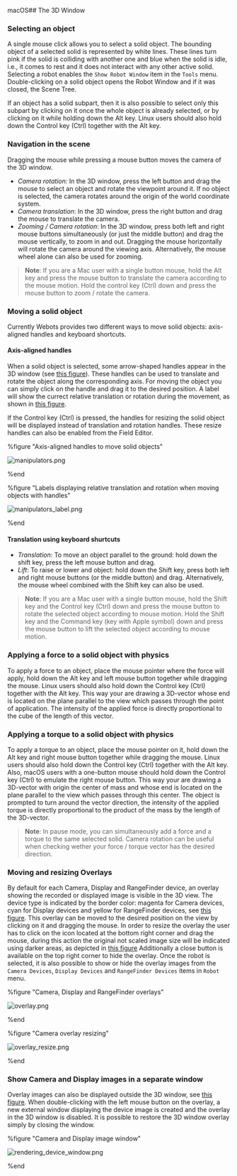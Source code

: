 macOS## The 3D Window

### Selecting an object

A single mouse click allows you to select a solid object. The bounding object of
a selected solid is represented by white lines. These lines turn pink if the
solid is colliding with another one and blue when the solid is idle, i.e., it
comes to rest and it does not interact with any other active solid. Selecting a
robot enables the `Show Robot Window` item in the `Tools` menu. Double-clicking
on a solid object opens the Robot Window and if it was closed, the Scene Tree.

If an object has a solid subpart, then it is also possible to select only this
subpart by clicking on it once the whole object is already selected, or by
clicking on it while holding down the Alt key. Linux users should also hold down
the Control key (Ctrl) together with the Alt key.

### Navigation in the scene

Dragging the mouse while pressing a mouse button moves the camera of the 3D
window.

- *Camera rotation*: In the 3D window, press the left button and drag the mouse to
select an object and rotate the viewpoint around it. If no object is selected,
the camera rotates around the origin of the world coordinate system.
- *Camera translation*: In the 3D window, press the right button and drag the
mouse to translate the camera.
- *Zooming / Camera rotation*: In the 3D window, press both left and right mouse
buttons simultaneously (or just the middle button) and drag the mouse
vertically, to zoom in and out. Dragging the mouse horizontally will rotate the
camera around the viewing axis. Alternatively, the mouse wheel alone can also be
used for zooming.

> **Note**:
If you are a Mac user with a single button mouse, hold the Alt key and press the
mouse button to translate the camera according to the mouse motion. Hold the
control key (Ctrl) down and press the mouse button to zoom / rotate the camera.

### Moving a solid object

Currently Webots provides two different ways to move solid objects: axis-aligned
handles and keyboard shortcuts.

#### Axis-aligned handles

When a solid object is selected, some arrow-shaped handles appear in the 3D
window (see [this figure](#axis-aligned-handles-to-move-solid-objects)). These
handles can be used to translate and rotate the object along the corresponding
axis. For moving the object you can simply click on the handle and drag it to
the desired position. A label will show the currect relative translation or
rotation during the movement, as shown in [this
figure](#labels-displaying-relative-translation-and-rotation-when-moving-objects-with-handles).

If the Control key (Ctrl) is pressed, the handles for resizing the solid object will be
displayed instead of translation and rotation handles. These resize handles can
also be enabled from the Field Editor.

%figure "Axis-aligned handles to move solid objects"

![manipulators.png](images/manipulators.png)

%end

%figure "Labels displaying relative translation and rotation when moving objects with handles"

![manipulators_label.png](images/manipulators_label.png)

%end

#### Translation using keyboard shurtcuts

- *Translation*: To move an object parallel to the ground: hold down the shift
key, press the left mouse button and drag.
- *Lift*: To raise or lower and object: hold down the Shift key, press both left
and right mouse buttons (or the middle button) and drag. Alternatively, the
mouse wheel combined with the Shift key can also be used.

> **Note**:
If you are a Mac user with a single button mouse, hold the Shift key and the
Control key (Ctrl) down and press the mouse button to rotate the selected object
according to mouse motion. Hold the Shift key and the Command key (key with
Apple symbol) down and press the mouse button to lift the selected object
according to mouse motion.

### Applying a force to a solid object with physics

To apply a force to an object, place the mouse pointer where the force will
apply, hold down the Alt key and left mouse button together while dragging the
mouse. Linux users should also hold down the Control key (Ctrl) together with
the Alt key. This way your are drawing a 3D-vector whose end is located on the
plane parallel to the view which passes through the point of application. The
intensity of the applied force is directly proportional to the cube of the
length of this vector.

### Applying a torque to a solid object with physics

To apply a torque to an object, place the mouse pointer on it, hold down the Alt
key and right mouse button together while dragging the mouse. Linux users should
also hold down the Control key (Ctrl) together with the Alt key. Also, macOS
users with a one-button mouse should hold down the Control key (Ctrl) to emulate
the right mouse button. This way your are drawing a 3D-vector with origin the
center of mass and whose end is located on the plane parallel to the view which
passes through this center. The object is prompted to turn around the vector
direction, the intensity of the applied torque is directly proportional to
the product of the mass by the length of the 3D-vector.

> **Note**:
In pause mode, you can simultaneously add a force and a torque to the same
selected solid. Camera rotation can be useful when checking wether your force /
torque vector has the desired direction.

### Moving and resizing Overlays

By default for each Camera, Display and RangeFinder device, an overlay showing
the recorded or displayed image is visible in the 3D view. The device type is
indicated by the border color: magenta for Camera devices, cyan for Display
devices and yellow for RangeFinder devices, see [this
figure](#camera-display-and-rangefinder-overlays). This overlay can be moved to
the desired position on the view by clicking on it and dragging the mouse. In
order to resize the overlay the user has to click on the icon located at the
bottom right corner and drag the mouse, during this action the original not
scaled image size will be indicated using darker areas, as depicted in [this
figure](#camera-overlay-resizing) Additionally a close button is available on
the top right corner to hide the overlay. Once the robot is selected, it is also
possible to show or hide the overlay images from the `Camera Devices`, `Display
Devices` and `RangeFinder Devices` items in `Robot` menu.

%figure "Camera, Display and RangeFinder overlays"

![overlay.png](images/overlay.png)

%end

%figure "Camera overlay resizing"

![overlay_resize.png](images/overlay_resize.png)

%end

### Show Camera and Display images in a separate window

Overlay images can also be displayed outside the 3D window, see [this
figure](#camera-and-display-image-window). When double-clicking with the left
mouse button on the overlay, a new external window displaying the device image
is created and the overlay in the 3D window is disabled. It is possible to
restore the 3D window overlay simply by closing the window.

%figure "Camera and Display image window"

![rendering_device_window.png](images/rendering_device_window.png)

%end

